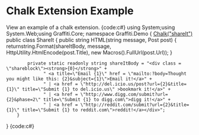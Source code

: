 # Chalk Extension Example
View an example of a chalk extension.
{code:c#}
using System;using System.Web;using Graffiti.Core; namespace Graffiti.Demo {
        [Chalk("shareIt")](Chalk(_shareIt_))
        public class ShareIt
        {
            public string HTML(string message, Post post)
            {
                returnstring.Format(shareItBody, message, HttpUtility.HtmlEncode(post.Title), new Macros().FullUrl(post.Url));
            }

            private static readonly string shareItBody = "<div class = \"shareblock\"><strong>{0}</strong>" +
                  " <a title=\"Email {1}\" href = \"mailto:?body=Thought you might like this: {2}&subject={1}\">Email it!</a>" + 
                  " | <a href = \"http://del.icio.us/post?url={2}&title={1}\" title=\"Submit {1} to del.icio.us\" >bookmark it!</a>" +
                  " | <a href = \"http://www.digg.com/submit?url={2}&phase=2\" title=\"Submit {1} to digg.com\">digg it!</a>" +
                  " | <a href = \"http://reddit.com/submit?url={2}&title={1}\" title=\"Submit {1} to reddit.com\">reddit!</a></div>";
        }
 }
{code:c#}